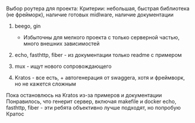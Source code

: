 Выбор роутера для проекта:
Критерии: 
	небольшая, быстрая библиотека (не фрейморк), наличие готовых midlware, наличие документации

1. beego, gin
   - Избыточны для мелкого проекта с только серверной частью, много внешних зависимостей

2. echo, fasthttp, fiber - из документации только readme с примером
3. mux - ищут нового сопровождающего
4. Kratos - все есть, + автогенерация от swaggera, хотя и фреймворк, но не кажется сложным

Пока остановлюсь на Kratos из-за примеров и документации
Понравилось, что генерит сервер, включая makefile и docker
echo, fasthttp, fiber - эти ребята объективно лучше подходят, но попробую Кратос
